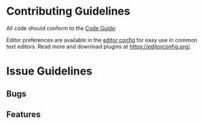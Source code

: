 # Contributing Guidelines

All code should conform to the [Code Guide](https://github.com/enforcer32/Aserai/blob/master/CODEGUIDE.md).

Editor preferences are available in the [editor config](https://github.com/enforcer32/Aserai/blob/master/.editorconfig) for easy use in common text editors. Read more and download plugins at <https://editorconfig.org/>.

# Issue Guidelines
## Bugs
## Features
